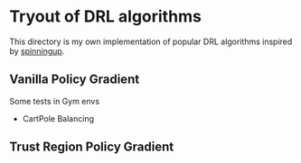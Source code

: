 # Tryout of DRL algorithms

This directory is my own implementation of popular DRL algorithms inspired by [spinningup](https://spinningup.openai.com).

## Vanilla Policy Gradient

Some tests in Gym envs

- CartPole Balancing

## Trust Region Policy Gradient


